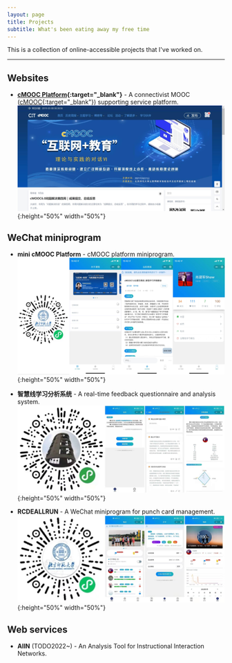 ```yaml
---
layout: page
title: Projects
subtitle: What's been eating away my free time
---
```


This is a collection of online-accessible projects that I've worked on.  

------
## Websites
* **[cMOOC Platform](https://cmooc.bnu.edu.cn){:target="_blank"}** - A connectivist MOOC ([cMOOC](https://en.wikipedia.org/wiki/Massive_open_online_course){:target="_blank"}) supporting service platform.  
![cMOOCPlatform](/assets/img/photos/cmooc_platform.jpg){:height="50%" width="50%"} 

## WeChat miniprogram
* **mini cMOOC Platform** - cMOOC platform miniprogram.
![MinicMOOCPlatform](/assets/img/photos/minicmooc.jpg){:height="50%" width="50%"}

* **智慧线学习分析系统** - A real-time feedback questionnaire and analysis system.  
![LearningAnalysisSystem](/assets/img/photos/202001-learning-analysis-system-min.jpg){:height="50%" width="50%"}

* **RCDEALLRUN** - A WeChat miniprogram for punch card management.  
![RCDERUN](/assets/img/photos/201912-rcderun-min.jpg){:height="50%" width="50%"}

## Web services
* **AIIN** (TODO2022~) - An Analysis Tool for Instructional Interaction Networks.  
